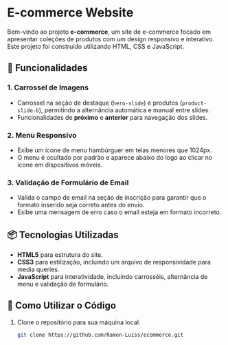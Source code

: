 # E-commerce Website

Bem-vindo ao projeto **e-commerce**, um site de e-commerce focado em apresentar coleções de produtos com um design responsivo e interativo. Este projeto foi construído utilizando HTML, CSS e JavaScript.
## 🚀 Funcionalidades

### 1. **Carrossel de Imagens**
   - Carrossel na seção de destaque (`hero-slide`) e produtos (`product-slide-b`), permitindo a alternância automática e manual entre slides.
   - Funcionalidades de **próximo** e **anterior** para navegação dos slides.

### 2. **Menu Responsivo**
   - Exibe um ícone de menu hambúrguer em telas menores que 1024px.
   - O menu é ocultado por padrão e aparece abaixo do logo ao clicar no ícone em dispositivos móveis.

### 3. **Validação de Formulário de Email**
   - Valida o campo de email na seção de inscrição para garantir que o formato inserido seja correto antes do envio.
   - Exibe uma mensagem de erro caso o email esteja em formato incorreto.

## 📦 Tecnologias Utilizadas

- **HTML5** para estrutura do site.
- **CSS3** para estilização, incluindo um arquivo de responsividade para media queries.
- **JavaScript** para interatividade, incluindo carrosséis, alternância de menu e validação de formulário.

## 📄 Como Utilizar o Código

1. Clone o repositório para sua máquina local:
   ```bash
   git clone https://github.com/Ramon-Luiss/ecommerce.git
